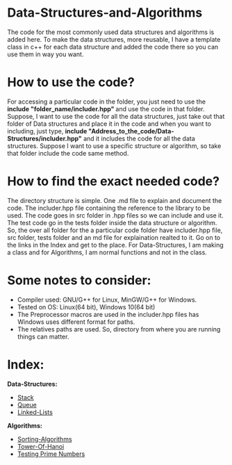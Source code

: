 # Data-Structures-and-Algorithms
The code for the most commonly used data structures and algorithms is added here. 
To make the data structures, more reusable, I have a template class in c++ for each data structure and added the code there so you can use them in way you want.

# How to use the code?
For accessing a particular code in the folder, you just need to use the <b> include "folder_name/includer.hpp" </b> and use the code in that folder.  
Suppose, I want to use the code for all the data structures, just take out that folder of Data structures and place it in the code and when you want to including, just type, <b> include "Address_to_the_code/Data-Structures/includer.hpp"</b> and it includes the code for all the data structures. 
Suppose I want to use a specific structure or algorithm, so take that folder include the code same method.

# How to find the exact needed code?
The directory structure is simple. 
One .md file to explain and document the code. 
The includer.hpp file containing the reference to the library to be used. 
The code goes in src folder in .hpp files so we can include and use it. 
The test code go in the tests folder inside the data structure or algorithm. 
So, the over all folder for the a particular code folder have includer.hpp file, src folder, tests folder and an md file for explaination realted to it. 
Go on to the links in the Index and get to the place. 
For Data-Structures, I am making a class and for Algorithms, I am normal functions and not in the class.   

# Some notes to consider:
* Compiler used: GNU/G++ for Linux, MinGW/G++ for Windows.
* Tested on OS: Linux(64 bit), Windows 10(64 bit)
* The Preprocessor macros are used in the includer.hpp files has Windows uses different format for paths. 
* The relatives paths are used. So, directory from where you are running things can matter. 

# Index:
<b> Data-Structures:</b>
* [Stack](https://github.com/HetDaftary/Data-Structures-and-Algorithms/tree/main/Data-Structures/Stack) 
* [Queue](https://github.com/HetDaftary/Data-Structures-and-Algorithms/tree/main/Data-Structures/Queue)
* [Linked-Lists](https://github.com/HetDaftary/Data-Structures-and-Algorithms/tree/main/Data-Structures/Linked-Lists)

<b> Algorithms:</b>
* [Sorting-Algorithms](https://github.com/HetDaftary/Data-Structures-and-Algorithms/tree/main/Algorithms/Sorting-Algorithms)
* [Tower-Of-Hanoi](https://github.com/HetDaftary/Data-Structures-and-Algorithms/tree/main/Algorithms/Tower-Of-Hanoi)
* [Testing Prime Numbers](https://github.com/HetDaftary/Data-Structures-and-Algorithms/tree/main/Algorithms/Prime-Number-Test)
